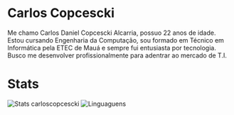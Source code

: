 
# Carlos Copcescki

Me chamo Carlos Daniel Copcescki Alcarria, possuo 22 anos de idade. Estou cursando Engenharia da Computação, sou formado em Técnico em Informática pela ETEC de Mauá e sempre fui entusiasta por tecnologia. Busco me desenvolver profissionalmente para adentrar ao mercado de T.I.

# Stats

![Stats carloscopcescki](https://github-readme-stats.vercel.app/api?username=carloscopcescki&show_icons=true&theme=dark) ![Linguaguens](https://github-readme-stats.vercel.app/api/top-langs/?username=carloscopcescki&layout=compact&theme=dark)
